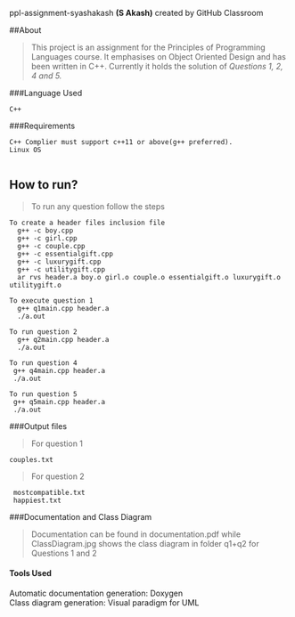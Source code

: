 ppl-assignment-syashakash **(S Akash)**  created by GitHub Classroom

##About

>This project is an assignment for the Principles of Programming Languages course. It emphasises on Object Oriented Design and has been written in C++. Currently it holds the solution of *Questions 1, 2, 4 and 5.*

###Language Used
```
C++
```
###Requirements
```
C++ Complier must support c++11 or above(g++ preferred).
Linux OS


```
## How to run?
>To run any question follow the steps
```
To create a header files inclusion file
  g++ -c boy.cpp
  g++ -c girl.cpp
  g++ -c couple.cpp
  g++ -c essentialgift.cpp
  g++ -c luxurygift.cpp
  g++ -c utilitygift.cpp
  ar rvs header.a boy.o girl.o couple.o essentialgift.o luxurygift.o utilitygift.o
```
```
To execute question 1
  g++ q1main.cpp header.a
  ./a.out
```
```
To run question 2
  g++ q2main.cpp header.a
  ./a.out
 ```
 ```
To run question 4
  g++ q4main.cpp header.a
  ./a.out
 ```
 ```
To run question 5
  g++ q5main.cpp header.a
  ./a.out
 ```
 ###Output files
 >For question 1 
  ```
  couples.txt
  ```
 >For question 2
 ```
  mostcompatible.txt
  happiest.txt
```

###Documentation and Class Diagram
 >Documentation can be found in documentation.pdf while ClassDiagram.jpg shows the class diagram in folder q1+q2 for Questions 1 and 2
 
#### Tools Used
Automatic documentation generation: Doxygen  
Class diagram generation: Visual paradigm for UML
